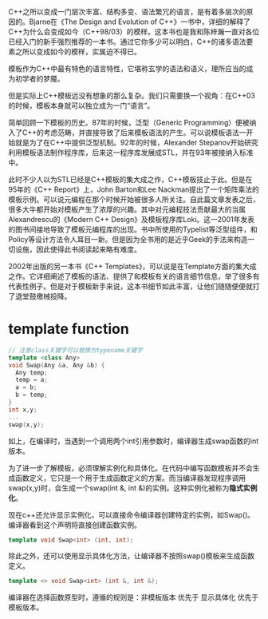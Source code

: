 C++之所以变成一门层次丰富、结构多变、语法繁冗的语言，是有着多层次的原因的。Bjarne在《The Design and Evolution of C++》一书中，详细的解释了C++为什么会变成如今（C++98/03）的模样。这本书也是我和陈梓瀚一直对各位已经入门的新手强烈推荐的一本书。通过它你多少可以明白，C++的诸多语法要素之所以变成如今的模样，实属迫不得已。

模板作为C++中最有特色的语言特性，它堪称玄学的语法和语义，理所应当的成为初学者的梦魇。

但是实际上C++模板远没有想象的那么复杂。我们只需要换一个视角：在C++03的时候，模板本身就可以独立成为一门“语言”。

简单回顾一下模板的历史。87年的时候，泛型（Generic Programming）便被纳入了C++的考虑范畴，并直接导致了后来模板语法的产生。可以说模板语法一开始就是为了在C++中提供泛型机制。92年的时候，Alexander Stepanov开始研究利用模板语法制作程序库，后来这一程序库发展成STL，并在93年被接纳入标准中。

此时不少人以为STL已经是C++模板的集大成之作，C++模板技止于此。但是在95年的《C++ Report》上，John Barton和Lee Nackman提出了一个矩阵乘法的模板示例。可以说元编程在那个时候开始被很多人所关注。自此篇文章发表之后，很多大牛都开始对模板产生了浓厚的兴趣。其中对元编程技法贡献最大的当属Alexandrescu的《Modern C++ Design》及模板程序库Loki。这一2001年发表的图书间接地导致了模板元编程库的出现。书中所使用的Typelist等泛型组件，和Policy等设计方法令人耳目一新。但是因为全书用的是近乎Geek的手法来构造一切设施，因此使得此书阅读起来略有难度。

2002年出版的另一本书《C++ Templates》，可以说是在Template方面的集大成之作。它详细阐述了模板的语法、提供了和模板有关的语言细节信息，举了很多有代表性例子。但是对于模板新手来说，这本书细节如此丰富，让他们随随便便就打了退堂鼓缴械投降。


# template function

```cpp
// 注意class关键字可以替换为typename关键字
template <class Any>
void Swap(Any &a, Any &b) {
  Any temp;
  temp = a;
  a = b;
  b = temp;
}
int x,y;
...
swap(x,y);
```

如上，在编译时，当遇到一个调用两个int引用参数时，编译器生成swap函数的int版本。

为了进一步了解模板，必须理解实例化和具体化。在代码中编写函数模板并不会生成函数定义，它只是一个用于生成函数定义的方案。而当编译器发现程序调用swap(x,y)时，会生成一个swap(int &, int &)的实例。这种实例化被称为**隐式实例化**。

现在c++还允许显示实例化，可以直接命令编译器创建特定的实例，如Swap<int>()。编译器看到这个声明将直接创建函数实例。

```cpp
template void Swap<int> (int, int);
```

除此之外，还可以使用显示具体化方法，让编译器不按照swap()模板来生成函数定义。

```cpp
template <> void Swap<int> (int &, int &);
```

编译器在选择函数原型时，遵循的规则是：非模板版本 优先于 显示具体化 优先于 模板版本。

